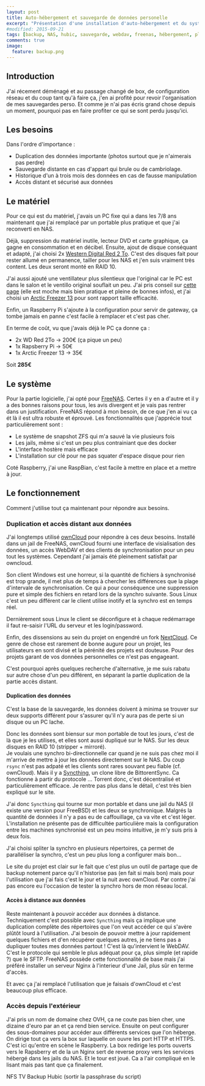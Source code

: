 ```yaml
---
layout: post
title: Auto-hébergement et sauvegarde de données personelle
excerpt: "Présentation d'une installation d'auto-hébergement et du système de sauvegarde qui va avec"
#modified: 2015-09-21
tags: [backup, NAS, hubic, sauvegarde, webdav, freenas, hébergement, planetlibre]
comments: true
image:
  feature: backup.png
---
```


## Introduction
J'ai récement déménagé et au passage changé de box, de configuration réseau et du coup tant qu'à faire ça, j'en ai profité pour revoir l'organisation de mes sauvegardes perso. Et comme je n'ai pas écris grand chose depuis un moment, pourquoi pas en faire profiter ce qui se sont perdu jusqu'ici.

## Les besoins
Dans l'ordre d'importance :

 * Duplication des données importante (photos surtout que je n'aimerais pas perdre)
 * Sauvegarde distante en cas d'appart qui brule ou de cambriolage.
 * Historique d'un à trois mois des données en cas de fausse manipulation
 * Accès distant et sécurisé aux données

## Le matériel
Pour ce qui est du matériel, j'avais un PC fixe qui a dans les 7/8 ans maintenant que j'ai remplacé par un portable plus pratique et que j'ai reconverti en NAS.

Déjà, suppression du matériel inutile, lecteur DVD et carte graphique, ça gagne en consommation et en décibel. Ensuite, ajout de disque conséquant et adapté, j'ai choisi 2x [Western Digital Red 2 To](http://www.ldlc.com/fiche/PB00133400.html). C'est des disques fait pour rester allumé en permanence, tailler pour les NAS et j'en suis vraiment très content. Les deux seront monté en RAID 10.

J'ai aussi ajouté une ventillateur plus silentieux que l'original car le PC est dans le salon et le ventillo original souflait un peu. J'ai pris conseil sur [cette page](http://www.choixpc.com/silence.htm) (elle est moche mais bien pratique et pleine de bonnes infos), et j'ai choisi un [Arctic Freezer 13](http://www.ldlc.com/fiche/PB00112450.html#aff106) pour sont rapport taille efficacité.

Enfin, un Raspberry Pi s'ajoute à la configuration pour servir de gateway, ça tombe jamais en panne c'est facile à remplacer et c'est pas cher.

En terme de coût, vu que j'avais déjà le PC ça donne ça :

* 2x WD Red 2To &rarr; 200€ (ça pique un peu)
* 1x Rapsberry Pi &rarr; 50€
* 1x Arctic Freezer 13 &rarr; 35€

Soit **285€**

## Le système
Pour la partie logicielle, j'ai opté pour [FreeNAS](http://www.freenas.org/). Certes il y en a d'autre et il y a des bonnes raisons pour tous, les avis divergent et je vais pas rentrer dans un justification. FreeNAS répond à mon besoin, de ce que j'en ai vu ça ét là il est ultra robuste et éprouvé. Les fonctionnalités que j'apprécie tout particulièrement sont :

* Le système de snapshot ZFS qui m'a sauvé la vie plusieurs fois
* Les jails, même si c'est un peu plus contrainiant que des docker
* L'interface hostère mais efficace
* L'installation sur clé pour ne pas squater d'espace disque pour rien

Coté Raspberry, j'ai une RaspBian, c'est facile à mettre en place et a mettre à jour.

## Le fonctionnement
Comment j'utilise tout ça maintenant pour répondre aux besoins.

### Duplication et accès distant aux données
J'ai longtemps utilisé [ownCloud](https://owncloud.org/) pour répondre à ces deux besoins. Installé dans un jail de FreeNAS, ownCloud fourni une interface de visialisation des données, un accès WebDAV et des clients de synchronisation pour un peu tout les systèmes. Cependant j'ai jamais été pleinement satisfait par owncloud. 

Son client Windows est une horreur, si la quantité de fichiers à synchronisé est trop grande, il met plus de temps à chercher les différences que la plage d'intervale de synchronisation. Ce qui a pour conséquence une suppression pure et simple des fichiers en retard lors de la synchro suivante. Sous Linux c'est un peu différent car le client utilise inotify et la synchro est en temps réel.

Dernièrement sous Linux le client se déconfigure et à chaque redémarrage il faut re-saisir l'URL du serveur et les login/password.

Enfin, des dissensions au sein du projet on engendré un fork [NextCloud](https://nextcloud.com/). Ce genre de chose est rarement de bonne augure pour un projet, les utilisateurs en sont divisé et la pérénité des projets est douteuse. Pour des projets garant de vos données personnelles ce n'est pas engageant.

C'est pourquoi après quelques recherche d'alternative, je me suis rabatu sur autre chose d'un peu différent, en séparant la partie duplication de la partie accès distant.

#### Duplication des données
C'est la base de la sauvegarde, les données doivent à minima se trouver sur deux supports différent pour s'assurer qu'il n'y aura pas de perte si un disque ou un PC lache.

Donc les données sont biensur sur mon portable de tout les jours, c'est de là que je les utilises, et elles sont aussi dupliqué sur le NAS. Sur les deux disques en RAID 10 (stripper + mirroré).<br>
Je voulais une synchro bi-directionnelle car quand je ne suis pas chez moi il m'arrive de mettre à jour les données directement sur le NAS. Du coup `rsync` n'est pas adpaté et les clients sont rares souvant peu fiable (cf. ownCloud). Mais il y a [Syncthing](https://syncthing.net/), un clone libre de BittorentSync. Ca fonctionne à partir du protocole ... Torrent donc, c'est décentralisé et particulièrement efficace. Je rentre pas plus dans le détail, c'est très bien expliqué sur le site.

J'ai donc `Syncthing` qui tourne sur mon portable et dans une jail du NAS (il existe une version pour FreeBSD) et les deux se synchronique. Malgrés la quantité de données il n'y a pas eu de caffouillage, ça va vite et c'est léger. L'installation ne présente pas de difficultée particulière mais la configuration entre les machines synchronisé est un peu moins intuitive, je m'y suis pris à deux fois. 

J'ai choisi spliter la synchro en plusieurs répertoires, ça permet de paralléliser la synchro, c'est un peu plus long a configurer mais bon...

Le site du projet est clair sur le fait que c'est plus un outil de partage que de backup notement parce qu'il n'historise pas (en fait si mais bon) mais pour l'utilisation que j'ai fais c'est le jour et la nuit avec ownCloud. Par contre j'ai pas encore eu l'occasion de tester la synchro hors de mon réseau local.

#### Accès à distance aux données
Reste maintenant à pouvoir accéder aux données à distance. Techniquement c'est possible avec `Syncthing` mais ça implique une duplication complète des répertoires que l'on veut accéder ce qui s'avère plûtôt lourd à l'utilisation.
J'ai besoin de pouvoir mettre à jour rapidement quelques fichiers et d'en récupérer quelques autres, je ne tiens pas a dupliquer toutes mes données partout ! C'est là qu'intervient le WebDAV. C'est le protocole qui semble le plus adéquat pour ça, plus simple (et rapide ?) que le SFTP. FreeNAS possède cette fonctionnalité de base mais j'ai préféré installer un serveur Nginx à l'interieur d'une Jail, plus sûr en terme d'accès.

Et avec ça j'ai remplacé l'utilisation que je faisais d'ownCloud et c'est beaucoup plus efficace.

### Accès depuis l'extérieur
J'ai pris un nom de domaine chez OVH, ça ne coute pas bien cher, une dizaine d'euro par an et ça rend bien service. Ensuite on peut configurer des sous-domaines pour accéder aux différents services que l'on héberge. On dirige tout ça vers la box sur laquelle on ouvre les port HTTP et HTTPS. C'est ici qu'entre en scène le Raspberry. La box redirige les ports ouverts vers le Rapsberry et de la un Nginx sert de reverse proxy vers les services hébergé dans les jails du NAS. Et le tour est joué. Ca a l'air compliqué en le lisant mais pas tant que ça finalement. 

NFS TV
Backup Hubic (sortir la passphrase du script)
